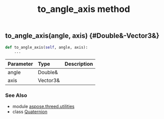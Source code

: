 ﻿---
title: to_angle_axis method
second_title: Aspose.3D for Python via .NET API References
description: 
type: docs
weight: 120
url: /python-net/aspose.threed.utilities/quaternion/to_angle_axis/
is_root: false
---

## to_angle_axis(angle, axis) {#Double&-Vector3&}



```python
def to_angle_axis(self, angle, axis):
    ...
```


| Parameter | Type | Description |
| :- | :- | :- |
| angle | Double& |  |
| axis | Vector3& |  |



### See Also
* module [aspose.threed.utilities](../../)
* class [Quaternion](/3d/python-net/aspose.threed.utilities/quaternion)
